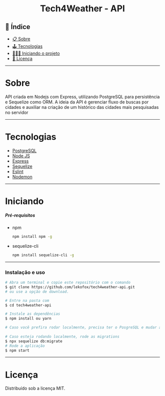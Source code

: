 <h1 align="center">Tech4Weather - API </h1>


</div>

## 📕 Índice

- [📋 Sobre](#Sobre)
- [🕹 Tecnologias](#Tecnologias)
- [🧑🏽‍💻 Iniciando o projeto](#Iniciando)
- [📝 Licença](#Licença)


<hr>

<!-- About -->

# Sobre

<p align="left"> API criada em Nodejs com Express, utilizando PostgreSQL para persistência e Sequelize como ORM.
 A ideia da API é gerenciar fluxo de buscas por cidades e auxiliar na criação de um histórico das cidades mais pesquisadas no servidor</p>

<hr>

<!-- TECHNOLOGIES -->

# Tecnologias

- [PostgreSQL](https://www.postgresql.org/)
- [Node JS](https://nodejs.org/en/)
- [Express](https://expressjs.com/pt-br/)
- [Sequelize](https://sequelize.org/)
- [Eslint](https://eslint.org/)
- [Nodemon](https://www.npmjs.com/package/nodemon)


<hr>

<!-- TECHNOLOGIES -->

# Iniciando

##### Pré-requisitos

- npm

  ```sh
  npm install npm -g
  ```

- sequelize-cli

  ```sh
  npm install sequelize-cli -g
  ```

<hr>

### Instalação e uso

```bash
# Abra um terminal e copie este repositório com o comando
$ git clone https://github.com/lekofox/tech4weather-api.git
# ou use a opção de download.

# Entre na pasta com 
$ cd tech4weather-api

# Instale as dependências
$ npm install ou yarn

# Caso você prefira rodar localmente, precisa ter o PosgreSQL e mudar as credenciais no config/database.js !! (Não é recomendado, dado que a lógica de requisição do front-end foi feita com base no deploy)
    
# Caso esteja rodando localmente, rode as migrations
$ npx sequelize db:migrate 
# Rode a aplicação
$ npm start
```





<hr>



# Licença

Distribuído sob a licença MIT.
<!-- CONTACT -->


